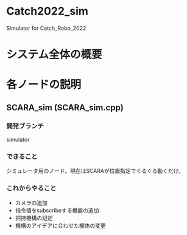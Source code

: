 # Catch2022_sim
Simulator for Catch_Robo_2022

# システム全体の概要

# 各ノードの説明

## SCARA_sim (SCARA_sim.cpp)

### 開発ブランチ
simulator

### できること
シミュレータ用のノード。現在はSCARAが位置指定でぐるぐる動くだけ。

### これからやること
- カメラの追加
- 指令値をsubscribeする機能の追加
- 把持機構の記述
- 機構のアイデアに合わせた機体の変更

## 

